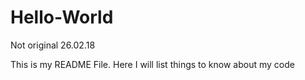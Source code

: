 # Hello-World
Not original 26.02.18

This is my README File. Here I will list things to know about my code
